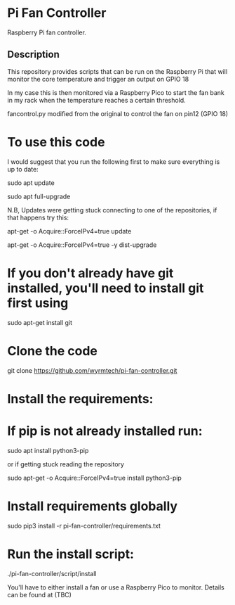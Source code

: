 # Pi Fan Controller

Raspberry Pi fan controller.

## Description

This repository provides scripts that can be run on the Raspberry Pi that will
monitor the core temperature and trigger an output on GPIO 18

In my case this is then monitored via a Raspberry Pico to start the fan bank in my rack when the temperature reaches
a certain threshold.

fancontrol.py modified from the original to control the fan on pin12 (GPIO 18)

# To use this code

I would suggest that you run the following first to make sure everything is up to date:

sudo apt update

sudo apt full-upgrade

N.B, Updates were getting stuck connecting to one of the repositories, if that happens try this:

apt-get -o Acquire::ForceIPv4=true update

apt-get -o Acquire::ForceIPv4=true -y dist-upgrade

# If you don't already have git installed, you'll need to install git first using 

sudo apt-get install git

# Clone the code

git clone https://github.com/wyrmtech/pi-fan-controller.git

# Install the requirements:

# If pip is not already installed run:
sudo apt install python3-pip

or if getting stuck reading the repository

sudo apt-get -o Acquire::ForceIPv4=true install python3-pip

# Install requirements globally
sudo pip3 install -r pi-fan-controller/requirements.txt

# Run the install script:

./pi-fan-controller/script/install

You'll have to either install a fan or use a Raspberry Pico to monitor.
Details can be found at (TBC)
